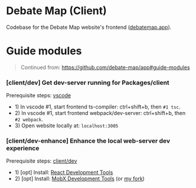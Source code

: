 # Debate Map (Client)

Codebase for the Debate Map website's frontend ([debatemap.app](https://debatemap.app)).

# Guide modules

> Continued from: https://github.com/debate-map/app#guide-modules

<!----><a name="dev"></a>
### [client/dev] Get dev-server running for Packages/client

Prerequisite steps: [vscode](https://github.com/debate-map/app#vscode)

* 1\) In vscode #1, start frontend ts-compiler: ctrl+shift+b, then `#1 tsc`.
* 2\) In vscode #1, start frontend webpack/dev-server: ctrl+shift+b, then `#2 webpack`.
* 3\) Open website locally at: `localhost:3005`

<!----><a name="dev-enhance"></a>
### [client/dev-enhance] Enhance the local web-server dev experience

Prerequisite steps: [client/dev](https://github.com/debate-map/app/tree/master/Packages/client#dev)

* 1\) [opt] Install: [React Development Tools](https://chrome.google.com/webstore/detail/react-developer-tools/fmkadmapgofadopljbjfkapdkoienihi)
* 2\) [opt] Install: [MobX Development Tools](https://chrome.google.com/webstore/detail/mobx-developer-tools/pfgnfdagidkfgccljigdamigbcnndkod) (or [my fork](https://github.com/Venryx/mobx-devtools-advanced))